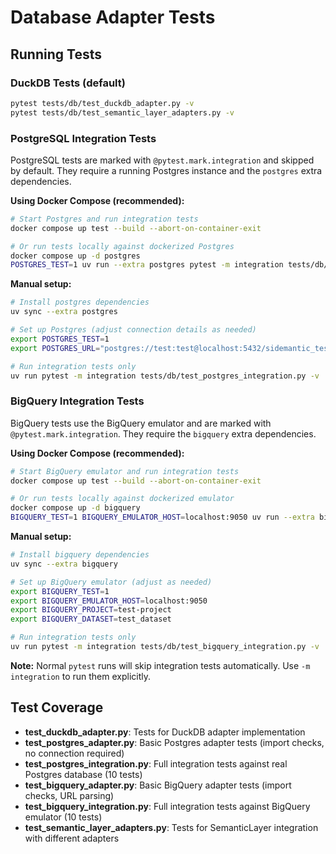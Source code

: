 # Database Adapter Tests

## Running Tests

### DuckDB Tests (default)
```bash
pytest tests/db/test_duckdb_adapter.py -v
pytest tests/db/test_semantic_layer_adapters.py -v
```

### PostgreSQL Integration Tests

PostgreSQL tests are marked with `@pytest.mark.integration` and skipped by default. They require a running Postgres instance and the `postgres` extra dependencies.

**Using Docker Compose (recommended):**
```bash
# Start Postgres and run integration tests
docker compose up test --build --abort-on-container-exit

# Or run tests locally against dockerized Postgres
docker compose up -d postgres
POSTGRES_TEST=1 uv run --extra postgres pytest -m integration tests/db/test_postgres_integration.py -v
```

**Manual setup:**
```bash
# Install postgres dependencies
uv sync --extra postgres

# Set up Postgres (adjust connection details as needed)
export POSTGRES_TEST=1
export POSTGRES_URL="postgres://test:test@localhost:5432/sidemantic_test"

# Run integration tests only
uv run pytest -m integration tests/db/test_postgres_integration.py -v
```

### BigQuery Integration Tests

BigQuery tests use the BigQuery emulator and are marked with `@pytest.mark.integration`. They require the `bigquery` extra dependencies.

**Using Docker Compose (recommended):**
```bash
# Start BigQuery emulator and run integration tests
docker compose up test --build --abort-on-container-exit

# Or run tests locally against dockerized emulator
docker compose up -d bigquery
BIGQUERY_TEST=1 BIGQUERY_EMULATOR_HOST=localhost:9050 uv run --extra bigquery pytest -m integration tests/db/test_bigquery_integration.py -v
```

**Manual setup:**
```bash
# Install bigquery dependencies
uv sync --extra bigquery

# Set up BigQuery emulator (adjust as needed)
export BIGQUERY_TEST=1
export BIGQUERY_EMULATOR_HOST=localhost:9050
export BIGQUERY_PROJECT=test-project
export BIGQUERY_DATASET=test_dataset

# Run integration tests only
uv run pytest -m integration tests/db/test_bigquery_integration.py -v
```

**Note:** Normal `pytest` runs will skip integration tests automatically. Use `-m integration` to run them explicitly.

## Test Coverage

- **test_duckdb_adapter.py**: Tests for DuckDB adapter implementation
- **test_postgres_adapter.py**: Basic Postgres adapter tests (import checks, no connection required)
- **test_postgres_integration.py**: Full integration tests against real Postgres database (10 tests)
- **test_bigquery_adapter.py**: Basic BigQuery adapter tests (import checks, URL parsing)
- **test_bigquery_integration.py**: Full integration tests against BigQuery emulator (10 tests)
- **test_semantic_layer_adapters.py**: Tests for SemanticLayer integration with different adapters
